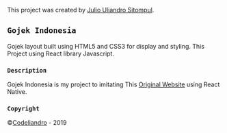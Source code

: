 This project was created by [Julio Uliandro Sitompul](https://instagram.com/uliandrojs).

## `Gojek Indonesia`

Gojek layout built using HTML5 and CSS3 for display and styling. This Project using React library Javascript.

### `Description`

Gojek Indonesia is my project to imitating This [Original Website](https://gojek.com) using React Native.

### `Copyright`

©[Codeliandro](https://instagram.com/uliandrojs) - 2019
